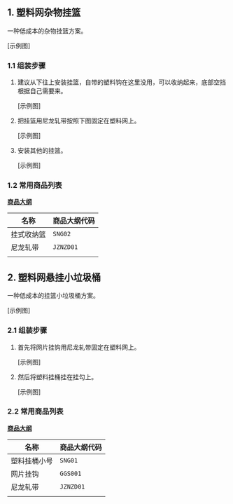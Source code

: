 ## 1. 塑料网杂物挂篮

一种低成本的杂物挂篮方案。

[示例图]

### 1.1 组装步骤

1. 建议从下往上安装挂篮，自带的塑料钩在这里没用，可以收纳起来，底部空挡根据自己需要来。

    [示例图]

2. 把挂篮用尼龙轧带按照下图固定在塑料网上。

    [示例图]

3. 安装其他的挂篮。

    [示例图]

### 1.2 常用商品列表

**[商品大纲](https://gitee.com/kukela/diy-furniture/tree/master/doc/商品大纲.md)**

| 名称 | 商品大纲代码 |
| - | - |
| 挂式收纳篮 | `SNG02` |
| 尼龙轧带 | `JZNZD01` |
| | |

## 2. 塑料网悬挂小垃圾桶

一种低成本的挂篮小垃圾桶方案。

[示例图]

### 2.1 组装步骤

1. 首先将网片挂钩用尼龙轧带固定在塑料网上。

    [示例图]

2. 然后将塑料挂桶挂在挂勾上。

    [示例图]

### 2.2 常用商品列表

**[商品大纲](https://gitee.com/kukela/diy-furniture/tree/master/doc/商品大纲.md)**

| 名称 | 商品大纲代码 |
| - | - |
| 塑料挂桶小号 | `SNG01` |
| 网片挂钩 | `GGS001` |
| 尼龙轧带 | `JZNZD01` |
| | |
